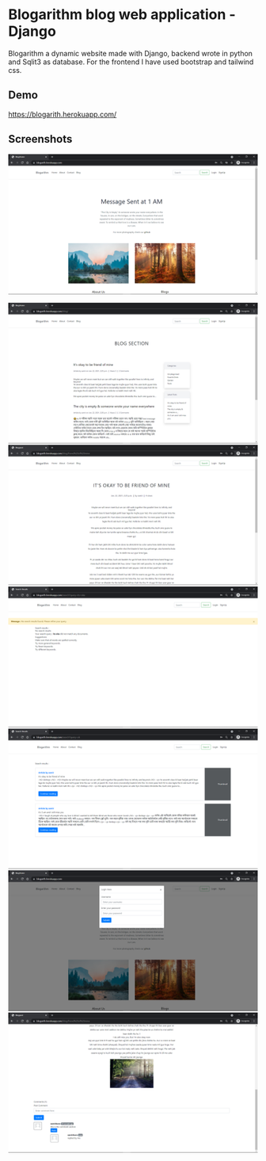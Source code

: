 
# Blogarithm blog web application - Django

Blogarithm a dynamic website made with Django, backend wrote in python and Sqlit3 as database. For the frontend I have used bootstrap and tailwind css.


## Demo

https://blogarith.herokuapp.com/

  
## Screenshots

![App Screenshot](https://github.com/Experiya/snapshot/blob/main/blogarith/Screenshot%20(492).png?raw=true)

![App Screenshot](https://github.com/Experiya/snapshot/blob/main/blogarith/Screenshot%20(493).png?raw=true)
![App Screenshot](https://github.com/Experiya/snapshot/blob/main/blogarith/Screenshot%20(494).png?raw=true)
![App Screenshot](https://github.com/Experiya/snapshot/blob/main/blogarith/Screenshot%20(495).png?raw=true)
![App Screenshot](https://github.com/Experiya/snapshot/blob/main/blogarith/Screenshot%20(496).png?raw=true)
![App Screenshot](https://github.com/Experiya/snapshot/blob/main/blogarith/Screenshot%20(497).png?raw=true)  
![App Screenshot](https://github.com/Experiya/snapshot/blob/main/blogarith/Screenshot%20(498).png?raw=true)
